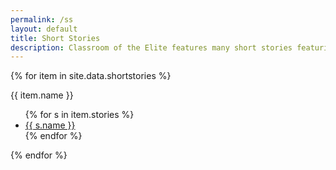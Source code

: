```yaml
---
permalink: /ss
layout: default
title: Short Stories
description: Classroom of the Elite features many short stories featuring the POVs of many different characters. Here is the collection of Kei Short Stories.
---
```

<section class="msetup mcontent">
    <div class="col pad-bottom">
        {% for item in site.data.shortstories %}
        <p class="h6">{{ item.name }}</p>
        <ul class="square">
            {% for s in item.stories %}
            <li><a href="{{ s.link }}" class="ss-link">{{ s.name }}</a></li>
            {% endfor %}
        </ul>
        {% endfor %}
    </div>
</section>